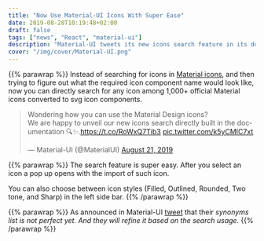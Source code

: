 ```yaml
---
title: "Now Use Material-UI Icons With Super Ease"
date: 2019-08-28T10:19:48+02:00
draft: false
tags: ["news", "React", "material-ui"]
description: "Material-UI tweets its new icons search feature in its docs."
cover: "/img/cover/Material-UI.png"
---
```


{{% parawrap %}}
Instead of searching for icons in [Material icons](https://material.io/tools/icons/?style=baseline), and then trying to figure out what the required icon component name would look like, now you can directly search for any icon among 1,000+ official Material icons converted to svg icon components.

<blockquote class="twitter-tweet"><p lang="en" dir="ltr">Wondering how you can use the Material Design icons?<br>We are happy to unveil our new icons search directly built in the documentation 🔍✨.<a href="https://t.co/RoWxQ7Tib3">https://t.co/RoWxQ7Tib3</a> <a href="https://t.co/k5yCMIC7xt">pic.twitter.com/k5yCMIC7xt</a></p>&mdash; Material-UI (@MaterialUI) <a href="https://twitter.com/MaterialUI/status/1164302839033794561?ref_src=twsrc%5Etfw">August 21, 2019</a></blockquote> <script async src="https://platform.twitter.com/widgets.js" charset="utf-8"></script>


{{% parawrap %}}
The search feature is super easy. After you select an icon a pop up opens with the import of such icon. 

You can also choose between icon styles (Filled, Outlined, Rounded, Two tone, and Sharp) in the left side bar.
{{% /parawrap %}}

{{% parawrap %}}
As announced in Material-UI [tweet](https://twitter.com/MaterialUI/status/1164303661880754177) that their _synonyms list is not perfect yet. And they will refine it based on the search usage._
{{% /parawrap %}}